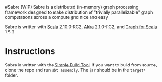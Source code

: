 #Sabre (WIP)
Sabre is a distributed (in-memory) graph processing framework
designed to make distribution of "trivially parallelizable"
graph computations across a compute grid nice and easy.

Sabre is written with 
[Scala](http://www.scala-lang.org/) 2.10.0-RC2,
[Akka](http://akka.io/) 2.1.0-RC2,
and [Graph for Scala](https://www.assembla.com/spaces/scala-graph/wiki) 1.5.2.

# Instructions
Sabre is written with the [Simple Build Tool](http://www.scala-sbt.org/).
If you want to build from source, clone the repo and run `sbt assembly`.
The `jar` should be in the `target/` folder.
